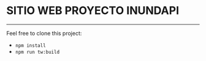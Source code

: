 # SITIO WEB PROYECTO INUNDAPI


---
Feel free to clone this project:
- `npm install`
- `npm run tw:build`
